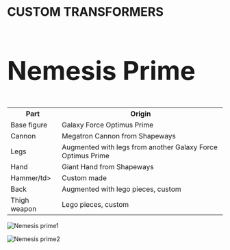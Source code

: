 
<!DOCTYPE html>
<html>
  
<body>
  <h1> CUSTOM TRANSFORMERS</h1>
<h2 style="font-size:60px;"> Nemesis Prime</h2>
  <table>
    <tr>
      <th>Part</th>
      <th>Origin</th>
    </tr>
    <tr>
      <td>Base figure</td>
      <td>Galaxy Force Optimus Prime</td>
    </tr>
    <tr>
      <td>Cannon</td>
      <td>Megatron Cannon from Shapeways</td>
    </tr>
    <tr>
      <td>Legs</td>
      <td>Augmented with legs from another Galaxy Force Optimus Prime</td>
    </tr>
    <tr>
      <td>Hand</td>
      <td>Giant Hand from Shapeways</td>
      <tr>
        <td>Hammer/td>
        <td>Custom made</td>
     <tr>
       <td>Back</td>
       <td>Augmented with lego pieces, custom</td>
    </tr>
    <tr>
      <td>Thigh weapon</td>
      <td>Lego pieces, custom</td>
  </table>
  
 ![Nemesis prime1](https://user-images.githubusercontent.com/115745680/195807796-66415775-3e72-4935-aa6c-1378862dc7ab.jpg)

 
![Nemesis prime2](https://user-images.githubusercontent.com/115745680/195807811-8e6ac184-3c3c-46f9-bc4b-68f4b91859e9.jpg)


</body>
</html>
